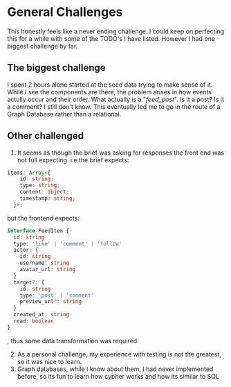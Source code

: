 # General Challenges

This honestly feels like a never ending challenge. I could keep on perfecting this for a while with some of the TODO's I have listed. However I had one biggest challenge by far.

## The biggest challenge

I spent 2 hours alone started at the seed data trying to make sense of it. While I see the components are there, the problem arises in how events actully occur and their order. What actually is a "*feed_post*". Is it a post? Is it a comment? I still don't know. This eventually led me to go in the route of a Graph Database rather than a relational. 

## Other challenged

1. It seems as though the brief was asking for responses the front end was not full expecting. i.e the brief expects:

``` typescript
items: Array<{
    id: string;
    type: string;
    content: object;
    timestamp: string;
  }>;
  ```

but the frontend expects:

```typescript
interface FeedItem {
  id: string
  type: 'like' | 'comment' | 'follow'
  actor: {
    id: string
    username: string
    avatar_url: string
  }
  target?: {
    id: string
    type: 'post' | 'comment'
    preview_url?: string
  }
  created_at: string
  read: boolean
}
```
, thus some data transformation was required.

2. As a personal challenge, my experience with testing is not the greatest, so it was nice to learn.
3. Graph databases, while I know about them, I had never implemented before, so its fun to learn how cypher works and how its similar to SQL
